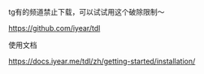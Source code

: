 tg有的频道禁止下载，可以试试用这个破除限制～

https://github.com/iyear/tdl

使用文档

https://docs.iyear.me/tdl/zh/getting-started/installation/
